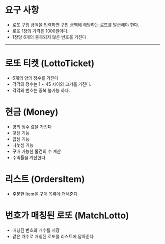 # 요구 사항
* 로또 구입 금액을 입력하면 구입 금액에 해당하는 로또를 발급해야 한다.
* 로또 1장의 가격은 1000원이다.
* 1장당 6개의 중복되지 않은 번호를 가진다

---

# 로또 티켓 (LottoTicket)
* 6개의 양의 정수를 가진다
* 각각의 정수는 1 ~ 45 사이의 크기를 가진다.
* 각각의 번호는 중복 불가능 하다.

# 현금 (Money)
* 양의 정수 값을 가진다
* 덧셈 기능
* 곱셈 기능
* 나눗셈 기능
* 구매 가능한 물건의 수 계산
* 수익률을 계산한다

# 리스트 (OrdersItem)
* 주문한 Item을 구매 목록에 더해준다

# 번호가 매칭된 로또 (MatchLotto)
* 매칭된 번호의 개수를 저장
* 같은 개수로 매칭된 로또를 리스트에 담아준다 

